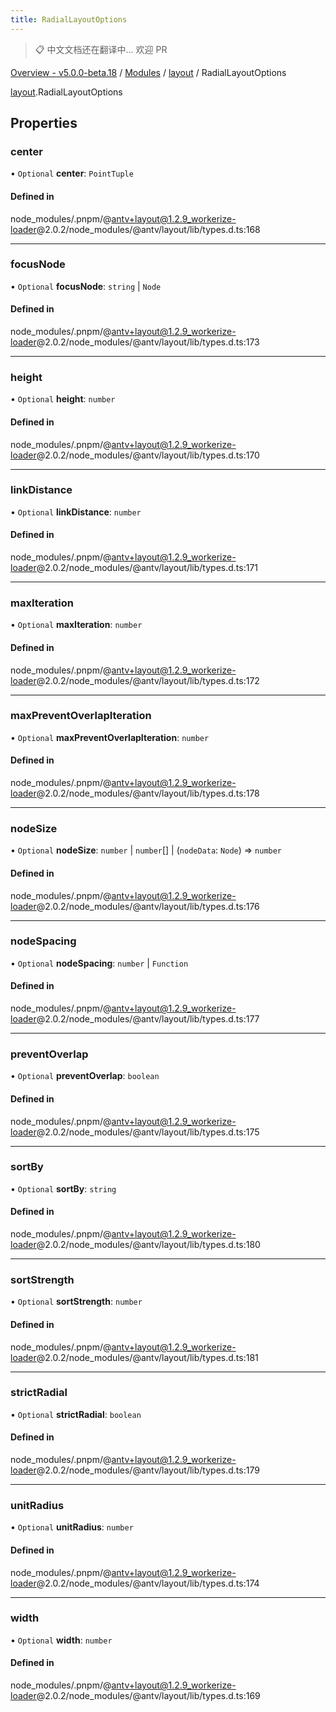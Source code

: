 ```yaml
---
title: RadialLayoutOptions
---
```


> 📋 中文文档还在翻译中... 欢迎 PR

[Overview - v5.0.0-beta.18](../../README.zh.md) / [Modules](../../modules.zh.md) / [layout](../../modules/layout.zh.md) / RadialLayoutOptions

[layout](../../modules/layout.zh.md).RadialLayoutOptions

## Properties

### center

• `Optional` **center**: `PointTuple`

#### Defined in

node_modules/.pnpm/@antv+layout@1.2.9_workerize-loader@2.0.2/node_modules/@antv/layout/lib/types.d.ts:168

---

### focusNode

• `Optional` **focusNode**: `string` \| `Node`

#### Defined in

node_modules/.pnpm/@antv+layout@1.2.9_workerize-loader@2.0.2/node_modules/@antv/layout/lib/types.d.ts:173

---

### height

• `Optional` **height**: `number`

#### Defined in

node_modules/.pnpm/@antv+layout@1.2.9_workerize-loader@2.0.2/node_modules/@antv/layout/lib/types.d.ts:170

---

### linkDistance

• `Optional` **linkDistance**: `number`

#### Defined in

node_modules/.pnpm/@antv+layout@1.2.9_workerize-loader@2.0.2/node_modules/@antv/layout/lib/types.d.ts:171

---

### maxIteration

• `Optional` **maxIteration**: `number`

#### Defined in

node_modules/.pnpm/@antv+layout@1.2.9_workerize-loader@2.0.2/node_modules/@antv/layout/lib/types.d.ts:172

---

### maxPreventOverlapIteration

• `Optional` **maxPreventOverlapIteration**: `number`

#### Defined in

node_modules/.pnpm/@antv+layout@1.2.9_workerize-loader@2.0.2/node_modules/@antv/layout/lib/types.d.ts:178

---

### nodeSize

• `Optional` **nodeSize**: `number` \| `number`[] \| (`nodeData`: `Node`) => `number`

#### Defined in

node_modules/.pnpm/@antv+layout@1.2.9_workerize-loader@2.0.2/node_modules/@antv/layout/lib/types.d.ts:176

---

### nodeSpacing

• `Optional` **nodeSpacing**: `number` \| `Function`

#### Defined in

node_modules/.pnpm/@antv+layout@1.2.9_workerize-loader@2.0.2/node_modules/@antv/layout/lib/types.d.ts:177

---

### preventOverlap

• `Optional` **preventOverlap**: `boolean`

#### Defined in

node_modules/.pnpm/@antv+layout@1.2.9_workerize-loader@2.0.2/node_modules/@antv/layout/lib/types.d.ts:175

---

### sortBy

• `Optional` **sortBy**: `string`

#### Defined in

node_modules/.pnpm/@antv+layout@1.2.9_workerize-loader@2.0.2/node_modules/@antv/layout/lib/types.d.ts:180

---

### sortStrength

• `Optional` **sortStrength**: `number`

#### Defined in

node_modules/.pnpm/@antv+layout@1.2.9_workerize-loader@2.0.2/node_modules/@antv/layout/lib/types.d.ts:181

---

### strictRadial

• `Optional` **strictRadial**: `boolean`

#### Defined in

node_modules/.pnpm/@antv+layout@1.2.9_workerize-loader@2.0.2/node_modules/@antv/layout/lib/types.d.ts:179

---

### unitRadius

• `Optional` **unitRadius**: `number`

#### Defined in

node_modules/.pnpm/@antv+layout@1.2.9_workerize-loader@2.0.2/node_modules/@antv/layout/lib/types.d.ts:174

---

### width

• `Optional` **width**: `number`

#### Defined in

node_modules/.pnpm/@antv+layout@1.2.9_workerize-loader@2.0.2/node_modules/@antv/layout/lib/types.d.ts:169
